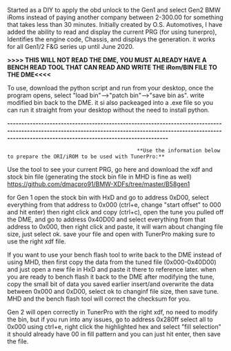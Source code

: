 Started as a DIY to apply the obd unlock to the Gen1 and select Gen2 BMW iRoms instead of paying another company between 2-300.00 for something that takes less than 30 minutes. Initially created by O.S. Automotives, I have added the ability to read and display the current PRG (for using tunerpro), Identifies the engine code, Chassis, and displays the generation. it works for all Gen1/2 F&G series up until June 2020.

**>>>> THIS WILL NOT READ THE DME, YOU MUST ALREADY HAVE A BENCH READ TOOL THAT CAN READ AND WRITE THE iRom/BIN FILE TO THE DME<<<<**

To use, download the python script and run from your desktop, once the program opens, select "load bin"-->"patch bin"-->"save bin as". write modified bin back to the DME. it si also packeaged into a .exe file so you can run it straight from your desktop without the need to install python.

**-----------------------------------------------------------------------------------------------------------------------------------------------------------------------------------------------------------------**

                                              **Use the information below to prepare the ORI/iROM to be used with TunerPro:**

Use the tool to see your current PRG, go here and download the xdf and stock bin file (generating the stock bin file in MHD is fine as well) https://github.com/dmacpro91/BMW-XDFs/tree/master/B58gen1

for Gen 1 open the stock bin with HxD and go to address 0xD00, select everything from that address to 0x000 (ctrl+e, change "start offset" to 000 and hit enter) then right click and copy (ctrl+c), open the tune you pulled off the DME, and go to address 0x40D00 and select everything from that address to 0x000, then right click and paste, it will warn about changing file size, just select ok. save your file and open with TunerPro making sure to use the right xdf file. 

If you want to use your bench flash tool to write back to the DME instead of using MHD, then first copy the data from the tuned file (0x000-0x40D00) and just open a new file in HxD and paste it there to reference later. when you are ready to bench flash it back to the DME after modifying the tune, copy the small bit of data you saved earlier insert/and overwrite the data between 0x000 and 0xD00, select ok to changinf file size, then save tune. MHD and the bench flash tool will correct the checksum for you.

Gen 2 will open correctly in TunerPro with the right xdf, no need to modify the bin, but if you run into any issues, go to address 0x280ff select all to 0x000 using ctrl+e, right click the highlighted hex and select "fill selection" it should already have 00 in fill pattern and you can just hit enter, then save the file.

